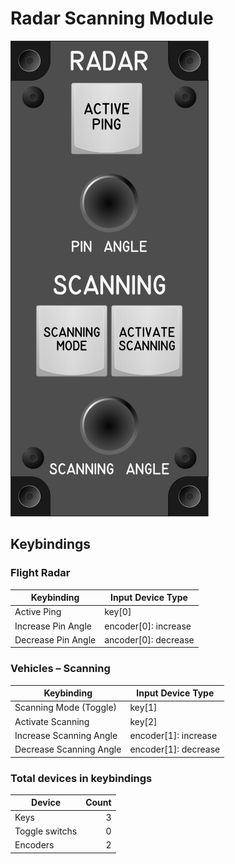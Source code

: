 # Radar Scanning Module

![Radar Scanning Module](images/RadarScanningModule.png)

## Keybindings

### Flight Radar

| Keybinding         | Input Device Type    |
| ------------------ | -------------------- |
| Active Ping        | key[0]               |
| Increase Pin Angle | encoder[0]: increase |
| Decrease Pin Angle | ancoder[0]: decrease |

### Vehicles – Scanning

| Keybinding              | Input Device Type    |
| ----------------------- | -------------------- |
| Scanning Mode (Toggle)  | key[1]               |
| Activate Scanning       | key[2]               |
| Increase Scanning Angle | encoder[1]: increase |
| Decrease Scanning Angle | encoder[1]: decrease |

### Total devices in keybindings

| Device               | Count  |
| -------------------- | -----: |
| Keys                 |      3 |
| Toggle switchs       |      0 |
| Encoders             |      2 |
